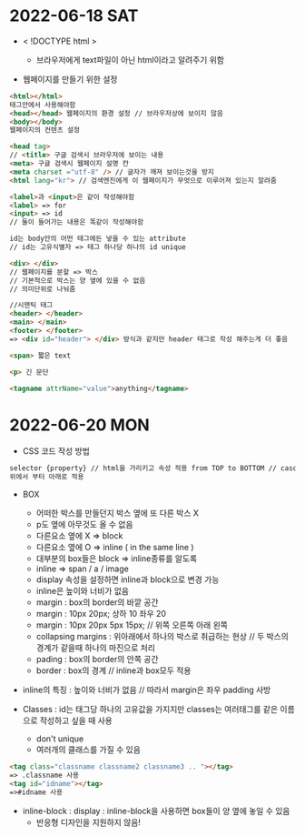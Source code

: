 # 2022-06-18 SAT

- < !DOCTYPE html >

  - 브라우저에게 text파일이 아닌 html이라고 알려주기 위함

- 웹페이지를 만들기 위한 설정

```html
<html></html>
태그안에서 사용해야함
<head></head> 웹페이지의 환경 설정 // 브라우저상에 보이지 않음
<body></body>
웹페이지의 컨텐츠 설정
```

```html
<head tag>
// <title> 구글 검색시 브라우저에 보이는 내용
<meta> 구글 검색시 웹페이지 설명 칸
<meta charset ="utf-8" /> // 글자가 깨져 보이는것을 방지
<html lang="kr"> // 검색엔진에게 이 웹페이지가 무엇으로 이루어져 있는지 알려줌

<label>과 <input>은 같이 작성해야함
<label> => for
<input> => id
// 둘이 들어가는 내용은 똑같이 작성해야함

id는 body안의 어떤 태그에든 넣을 수 있는 attribute
// id는 고유식별자 => 태그 하나당 하나의 id unique

<div> </div>
// 웹페이지를 분할 => 박스
// 기본적으로 박스는 양 옆에 있을 수 없음
// 의미단위로 나눠줌

//시맨틱 태그
<header> </header>
<main> </main>
<footer> </footer>
=> <div id="header"> </div> 방식과 같지만 header 태그로 작성 해주는게 더 좋음

<span> 짧은 text

<p> 긴 문단

<tagname attrName="value">anything</tagname>
```

# 2022-06-20 MON

- CSS 코드 작성 방법

```html
selector {property} // html을 가리키고 속성 적용 from TOP to BOTTOM // cascading
위에서 부터 아래로 적용
```

- BOX
  - 어떠한 박스를 만들던지 박스 옆에 또 다른 박스 X
  - p도 옆에 아무것도 올 수 없음
  - 다른요소 옆에 X => block
  - 다른요소 옆에 O => inline ( in the same line )
  - 대부분의 box들은 block => inline종류를 알도록
  - inline => span / a / image
  - display 속성을 설정하면 inline과 block으로 변경 가능
  - inline은 높이와 너비가 없음
  - margin : box의 border의 바깥 공간
  - margin : 10px 20px; 상하 10 좌우 20
  - margin : 10px 20px 5px 15px; // 위쪽 오른쪽 아래 왼쪽
  - collapsing margins : 위아래에서 하나의 박스로 취급하는 현상 // 두 박스의 경계가 같을때 하나의 마진으로 처리
  - pading : box의 border의 안쪽 공간
  - border : box의 경계 // inline과 box모두 적용
- inline의 특징
  : 높이와 너비가 없음 // 따라서 margin은 좌우 padding 사방

- Classes
  : id는 태그당 하나의 고유값을 가지지만 classes는 여러태그를 같은 이름으로 작성하고 싶을 때 사용
  - don't unique
  - 여러개의 클래스를 가질 수 있음

```html
<tag class="classname classname2 classname3 .. "></tag>
=> .classname 사용
<tag id="idname"></tag>
=>#idname 사용
```

- inline-block
  : display : inline-block을 사용하면 box들이 양 옆에 놓일 수 있음
  - 반응형 디자인을 지원하지 않음!
